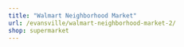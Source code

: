```yaml
---
title: "Walmart Neighborhood Market"
url: /evansville/walmart-neighborhood-market-2/
shop: supermarket
---
```

